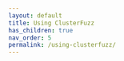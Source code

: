 ```yaml
---
layout: default
title: Using ClusterFuzz
has_children: true
nav_order: 5
permalink: /using-clusterfuzz/
---
```

